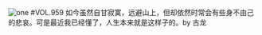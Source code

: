 ![one](http://image.wufazhuce.com/Fq-wjm_sSZOy2WtRoVVc5s7aOadW)
#VOL.959
如今虽然自甘寂寞，远避山上，但却依然时常会有些身不由己的悲哀。可是最近我已经懂了，人生本来就是这样子的。by 古龙